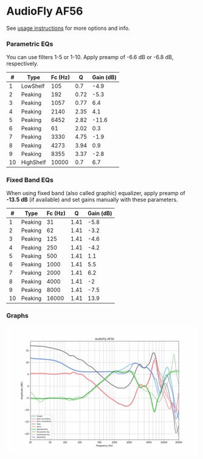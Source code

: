# AudioFly AF56
See [usage instructions](https://github.com/jaakkopasanen/AutoEq#usage) for more options and info.

### Parametric EQs
You can use filters 1-5 or 1-10. Apply preamp of -6.6 dB or -6.8 dB, respectively.

|   # | Type      |   Fc (Hz) |    Q |   Gain (dB) |
|-----|-----------|-----------|------|-------------|
|   1 | LowShelf  |       105 | 0.7  |        -4.9 |
|   2 | Peaking   |       192 | 0.72 |        -5.3 |
|   3 | Peaking   |      1057 | 0.77 |         6.4 |
|   4 | Peaking   |      2140 | 2.35 |         4.1 |
|   5 | Peaking   |      6452 | 2.82 |       -11.6 |
|   6 | Peaking   |        61 | 2.02 |         0.3 |
|   7 | Peaking   |      3330 | 4.75 |        -1.9 |
|   8 | Peaking   |      4273 | 3.94 |         0.9 |
|   9 | Peaking   |      8355 | 3.37 |        -2.8 |
|  10 | HighShelf |     10000 | 0.7  |         6.7 |

### Fixed Band EQs
When using fixed band (also called graphic) equalizer, apply preamp of **-13.5 dB** (if available) and set gains manually with these parameters.

|   # | Type    |   Fc (Hz) |    Q |   Gain (dB) |
|-----|---------|-----------|------|-------------|
|   1 | Peaking |        31 | 1.41 |        -5.8 |
|   2 | Peaking |        62 | 1.41 |        -3.2 |
|   3 | Peaking |       125 | 1.41 |        -4.6 |
|   4 | Peaking |       250 | 1.41 |        -4.2 |
|   5 | Peaking |       500 | 1.41 |         1.1 |
|   6 | Peaking |      1000 | 1.41 |         5.5 |
|   7 | Peaking |      2000 | 1.41 |         6.2 |
|   8 | Peaking |      4000 | 1.41 |        -2   |
|   9 | Peaking |      8000 | 1.41 |        -7.5 |
|  10 | Peaking |     16000 | 1.41 |        13.9 |

### Graphs
![](./AudioFly%20AF56.png)

